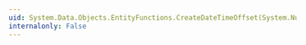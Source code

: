 ```yaml
---
uid: System.Data.Objects.EntityFunctions.CreateDateTimeOffset(System.Nullable{System.Int32},System.Nullable{System.Int32},System.Nullable{System.Int32},System.Nullable{System.Int32},System.Nullable{System.Int32},System.Nullable{System.Double},System.Nullable{System.Int32})
internalonly: False
---
```

